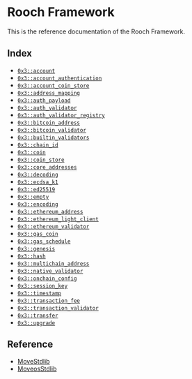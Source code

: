 
<a name="@Rooch_Framework_0"></a>

# Rooch Framework


This is the reference documentation of the Rooch Framework.


<a name="@Index_1"></a>

## Index


-  [`0x3::account`](account.md#0x3_account)
-  [`0x3::account_authentication`](account_authentication.md#0x3_account_authentication)
-  [`0x3::account_coin_store`](account_coin_store.md#0x3_account_coin_store)
-  [`0x3::address_mapping`](address_mapping.md#0x3_address_mapping)
-  [`0x3::auth_payload`](auth_payload.md#0x3_auth_payload)
-  [`0x3::auth_validator`](auth_validator.md#0x3_auth_validator)
-  [`0x3::auth_validator_registry`](auth_validator_registry.md#0x3_auth_validator_registry)
-  [`0x3::bitcoin_address`](bitcoin_address.md#0x3_bitcoin_address)
-  [`0x3::bitcoin_validator`](bitcoin_validator.md#0x3_bitcoin_validator)
-  [`0x3::builtin_validators`](builtin_validators.md#0x3_builtin_validators)
-  [`0x3::chain_id`](chain_id.md#0x3_chain_id)
-  [`0x3::coin`](coin.md#0x3_coin)
-  [`0x3::coin_store`](coin_store.md#0x3_coin_store)
-  [`0x3::core_addresses`](core_addresses.md#0x3_core_addresses)
-  [`0x3::decoding`](decoding.md#0x3_decoding)
-  [`0x3::ecdsa_k1`](ecdsa_k1.md#0x3_ecdsa_k1)
-  [`0x3::ed25519`](ed25519.md#0x3_ed25519)
-  [`0x3::empty`](empty.md#0x3_empty)
-  [`0x3::encoding`](encoding.md#0x3_encoding)
-  [`0x3::ethereum_address`](ethereum_address.md#0x3_ethereum_address)
-  [`0x3::ethereum_light_client`](ethereum_light_client.md#0x3_ethereum_light_client)
-  [`0x3::ethereum_validator`](ethereum_validator.md#0x3_ethereum_validator)
-  [`0x3::gas_coin`](gas_coin.md#0x3_gas_coin)
-  [`0x3::gas_schedule`](gas_schedule.md#0x3_gas_schedule)
-  [`0x3::genesis`](genesis.md#0x3_genesis)
-  [`0x3::hash`](hash.md#0x3_hash)
-  [`0x3::multichain_address`](multichain_address.md#0x3_multichain_address)
-  [`0x3::native_validator`](native_validator.md#0x3_native_validator)
-  [`0x3::onchain_config`](onchain_config.md#0x3_onchain_config)
-  [`0x3::session_key`](session_key.md#0x3_session_key)
-  [`0x3::timestamp`](timestamp.md#0x3_timestamp)
-  [`0x3::transaction_fee`](transaction_fee.md#0x3_transaction_fee)
-  [`0x3::transaction_validator`](transaction_validator.md#0x3_transaction_validator)
-  [`0x3::transfer`](transfer.md#0x3_transfer)
-  [`0x3::upgrade`](upgrade.md#0x3_upgrade)



<a name="@Reference_2"></a>

## Reference


* [MoveStdlib](https://github.com/rooch-network/rooch/tree/main/moveos/moveos-stdlib/move-stdlib/doc)
* [MoveosStdlib](https://github.com/rooch-network/rooch/tree/main/moveos/moveos-stdlib/moveos-stdlib/doc)
